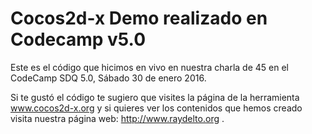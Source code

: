 # Cocos2d-x Demo realizado en Codecamp v5.0

Este es el código que hicimos en vivo en nuestra charla de 45 en el CodeCamp SDQ 5.0, Sábado 30 de enero 2016.

Si te gustó el código te sugiero que visites la página de la herramienta www.cocos2d-x.org y si quieres ver los contenidos que hemos creado visita nuestra página web: http://www.raydelto.org .
